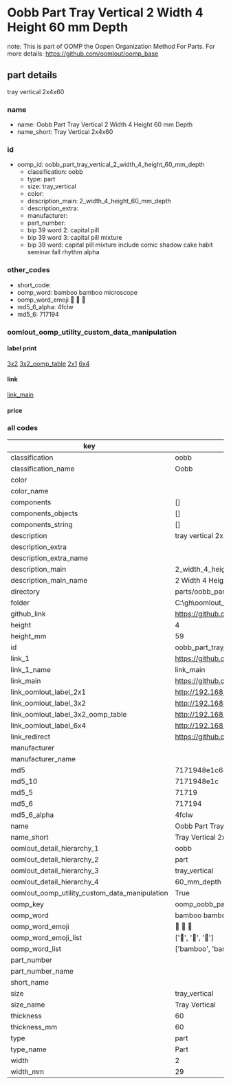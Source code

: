 # Oobb Part Tray Vertical 2 Width 4 Height 60 mm Depth  

note: This is part of OOMP the Oopen Organization Method For Parts. For more details: https://github.com/oomlout/oomp_base

##  part details
  



tray vertical 2x4x60



### name
* name: Oobb Part Tray Vertical 2 Width 4 Height 60 mm Depth
* name_short: Tray Vertical 2x4x60 
### id
* oomp_id: oobb_part_tray_vertical_2_width_4_height_60_mm_depth
  * classification: oobb
  * type: part
  * size: tray_vertical
  * color: 
  * description_main: 2_width_4_height_60_mm_depth
  * description_extra: 
  * manufacturer: 
  * part_number: 
  * bip 39 word 2: capital pill
  * bip 39 word 3: capital pill mixture
  * bip 39 word: capital pill mixture include comic shadow cake habit seminar fall rhythm alpha

### other_codes
* short_code: 
* oomp_word: bamboo bamboo microscope
* oomp_word_emoji :bamboo: :bamboo: :microscope:
* md5_6_alpha: 4fclw
* md5_6: 717194






### oomlout_oomp_utility_custom_data_manipulation
#### label print
[3x2](http://192.168.1.245:1112/?label=oomp%204fclw)
[3x2_oomp_table](http://192.168.1.108:1112/?label=oomp%204fclw)
[2x1](http://192.168.1.242:1112/?label=oomp%204fclw)
[6x4](http://192.168.1.55:1112/?label=oomp%204fclw)    

#### link

[link_main](https://github.com/oomlout/oomlout_oobb_version_4_generated_parts/tree/main/navigation_oomp/oobb/part/tray_vertical/2_width_4_height_60_mm_depth/part)                              

#### price







### all codes 
| key | value |  
| --- | --- |  
| classification | oobb |  
| classification_name | Oobb |  
| color |  |  
| color_name |  |  
| components | [] |  
| components_objects | [] |  
| components_string | [] |  
| description | tray vertical 2x4x60 |  
| description_extra |  |  
| description_extra_name |  |  
| description_main | 2_width_4_height_60_mm_depth |  
| description_main_name | 2 Width 4 Height 60 mm Depth |  
| directory | parts/oobb_part_tray_vertical_2_width_4_height_60_mm_depth |  
| folder | C:\gh\oomlout_oobb_version_4_generated_parts\parts\oobb_part_tray_vertical_2_width_4_height_60_mm_depth |  
| github_link | https://github.com/oomlout/oomlout_oomp_part_src/tree/main/parts/oobb_part_tray_vertical_2_width_4_height_60_mm_depth |  
| height | 4 |  
| height_mm | 59 |  
| id | oobb_part_tray_vertical_2_width_4_height_60_mm_depth |  
| link_1 | https://github.com/oomlout/oomlout_oobb_version_4_generated_parts/tree/main/navigation_oomp/oobb/part/tray_vertical/2_width_4_height_60_mm_depth/part |  
| link_1_name | link_main |  
| link_main | https://github.com/oomlout/oomlout_oobb_version_4_generated_parts/tree/main/navigation_oomp/oobb/part/tray_vertical/2_width_4_height_60_mm_depth/part |  
| link_oomlout_label_2x1 | http://192.168.1.242:1112/?label=oomp%204fclw |  
| link_oomlout_label_3x2 | http://192.168.1.245:1112/?label=oomp%204fclw |  
| link_oomlout_label_3x2_oomp_table | http://192.168.1.108:1112/?label=oomp%204fclw |  
| link_oomlout_label_6x4 | http://192.168.1.55:1112/?label=oomp%204fclw |  
| link_redirect | https://github.com/oomlout/oomlout_oobb_version_4_generated_parts/tree/main/parts/oobb_tray_vertical_02_04_60 |  
| manufacturer |  |  
| manufacturer_name |  |  
| md5 | 7171948e1c68240b131727271ca93110 |  
| md5_10 | 7171948e1c |  
| md5_5 | 71719 |  
| md5_6 | 717194 |  
| md5_6_alpha | 4fclw |  
| name | Oobb Part Tray Vertical 2 Width 4 Height 60 mm Depth |  
| name_short | Tray Vertical 2x4x60  |  
| oomlout_detail_hierarchy_1 | oobb |  
| oomlout_detail_hierarchy_2 | part |  
| oomlout_detail_hierarchy_3 | tray_vertical |  
| oomlout_detail_hierarchy_4 | 60_mm_depth |  
| oomlout_oomp_utility_custom_data_manipulation | True |  
| oomp_key | oomp_oobb_part_tray_vertical_2_width_4_height_60_mm_depth |  
| oomp_word | bamboo bamboo microscope |  
| oomp_word_emoji | :bamboo: :bamboo: :microscope: |  
| oomp_word_emoji_list | [':bamboo:', ':bamboo:', ':microscope:'] |  
| oomp_word_list | ['bamboo', 'bamboo', 'microscope'] |  
| part_number |  |  
| part_number_name |  |  
| short_name |  |  
| size | tray_vertical |  
| size_name | Tray Vertical |  
| thickness | 60 |  
| thickness_mm | 60 |  
| type | part |  
| type_name | Part |  
| width | 2 |  
| width_mm | 29 |  
